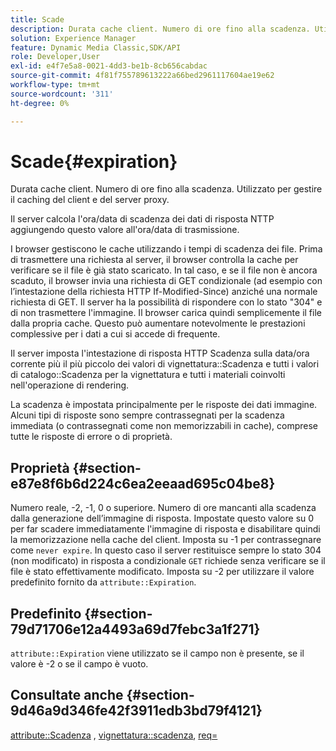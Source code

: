 ```yaml
---
title: Scade
description: Durata cache client. Numero di ore fino alla scadenza. Utilizzato per gestire il caching del client e del server proxy.
solution: Experience Manager
feature: Dynamic Media Classic,SDK/API
role: Developer,User
exl-id: e4f7e5a8-0021-4dd3-be1b-8cb656cabdac
source-git-commit: 4f81f755789613222a66bed2961117604ae19e62
workflow-type: tm+mt
source-wordcount: '311'
ht-degree: 0%

---
```


# Scade{#expiration}

Durata cache client. Numero di ore fino alla scadenza. Utilizzato per gestire il caching del client e del server proxy.

Il server calcola l&#39;ora/data di scadenza dei dati di risposta NTTP aggiungendo questo valore all&#39;ora/data di trasmissione.

I browser gestiscono le cache utilizzando i tempi di scadenza dei file. Prima di trasmettere una richiesta al server, il browser controlla la cache per verificare se il file è già stato scaricato. In tal caso, e se il file non è ancora scaduto, il browser invia una richiesta di GET condizionale (ad esempio con l’intestazione della richiesta HTTP If-Modified-Since) anziché una normale richiesta di GET. Il server ha la possibilità di rispondere con lo stato &quot;304&quot; e di non trasmettere l&#39;immagine. Il browser carica quindi semplicemente il file dalla propria cache. Questo può aumentare notevolmente le prestazioni complessive per i dati a cui si accede di frequente.

Il server imposta l&#39;intestazione di risposta HTTP Scadenza sulla data/ora corrente più il più piccolo dei valori di vignettatura::Scadenza e tutti i valori di catalogo::Scadenza per la vignettatura e tutti i materiali coinvolti nell&#39;operazione di rendering.

La scadenza è impostata principalmente per le risposte dei dati immagine. Alcuni tipi di risposte sono sempre contrassegnati per la scadenza immediata (o contrassegnati come non memorizzabili in cache), comprese tutte le risposte di errore o di proprietà.

## Proprietà {#section-e87e8f6b6d224c6ea2eeaad695c04be8}

Numero reale, -2, -1, 0 o superiore. Numero di ore mancanti alla scadenza dalla generazione dell’immagine di risposta. Impostate questo valore su 0 per far scadere immediatamente l&#39;immagine di risposta e disabilitare quindi la memorizzazione nella cache del client. Imposta su -1 per contrassegnare come `never expire`. In questo caso il server restituisce sempre lo stato 304 (non modificato) in risposta a condizionale `GET` richiede senza verificare se il file è stato effettivamente modificato. Imposta su -2 per utilizzare il valore predefinito fornito da `attribute::Expiration`.

## Predefinito {#section-79d71706e12a4493a69d7febc3a1f271}

`attribute::Expiration` viene utilizzato se il campo non è presente, se il valore è -2 o se il campo è vuoto.

## Consultate anche {#section-9d46a9d346fe42f3911edb3bd79f4121}

[attribute::Scadenza](../../../../../ir-api/material-cat/image-rendering-api-ref/c-ir-material-catalog/c-ir-attributes-reference/r-ir-expiration.md#reference-0f68ad8199c64bd4bc8d27dd78b7d996) , [vignettatura::scadenza](../../../../../ir-api/material-cat/image-rendering-api-ref/c-ir-material-catalog/c-ir-vignette-map-reference/r-ir-expiration-vignette.md#reference-df80829da93e4c0ab3f97a1792d9c74c), [req=](../../../../../ir-api/http-protocol/image-rendering-api-ref/c-ir-http-protocol-ref/c-ir-http-protocol-command-reference/r-ir-req.md#reference-792b1a663fb64261bd2de2a209b847fb)
